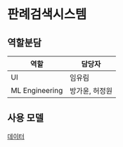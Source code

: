# 판례검색시스템

## 역할분담
|역할|담당자|
|---|---|
|UI|임유림|
|ML Engineering|방가윤, 허정원|

## 사용 모델
[데이터](https://blog.lbox.kr/lbox-open)

